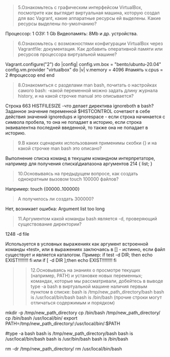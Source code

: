 >5.Ознакомьтесь с графическим интерфейсом VirtualBox, посмотрите как выглядит виртуальная машина, которую создал для вас Vagrant, какие аппаратные ресурсы ей выделены. Какие ресурсы выделены по-умолчанию?

Процессор: 1
ОЗУ: 1 Gb
Видеопамять: 8Mb
и др. устройства.


>6.Ознакомьтесь с возможностями конфигурации VirtualBox через Vagrantfile: документация. Как добавить оперативной памяти или ресурсов процессора виртуальной машине?

Vagrant.configure("2") do |config|
    config.vm.box = "bento/ubuntu-20.04"
config.vm.provider "virtualbox" do |v|
	v.memory = 4096   #память
	v.cpus = 2     #процессор
    end
end


>8.Ознакомиться с разделами man bash, почитать о настройках самого bash:
>-какой переменной можно задать длину журнала history, и на какой строчке manual это описывается?

Строка 663        HISTFILESIZE
-что делает директива ignoreboth в bash?
Заданное значение переменной $HISTCONTROL сочетают в себе действия значений ignoredups и ignorespace  - если строка начинается с символа пробела, то она не попадает в историю, если строка эквивалентна последней введенной, то также она не попадает в историю. 


>9.В каких сценариях использования применимы скобки {} и на какой строчке man bash это описано?

Выполнение списка команд в текущем командном интерпретаторе, например для получения   списка\диапазона аргументов
214        { list; }

>10.Основываясь на предыдущем вопросе, как создать однократным вызовом touch 100000 файлов? 

Например: touch {00000..100000}

>А получилось ли создать 300000?

Нет, возникает ошибка: Argument list too long

>11.Аргументом какой команды bash является -d, проверяющий существование директории?

1248        -d file

Используется в условных выражениях как аргумент встроенной команды «test», или в выражениях заключаясь в []  - истинно, если файл существует и является каталогом.
Пример: 
if test -d DIR; then
    echo EXIST!!!!!!!!
fi
или 
if [ -d DIR ];then
    echo EXIST!!!!!!!!
fi


>>12.Основываясь на знаниях о просмотре текущих (например, PATH) и установке новых переменных; командах, которые мы рассматривали, добейтесь в выводе type -a bash в виртуальной машине наличия первым пунктом в списке:
bash is /tmp/new_path_directory/bash
bash is /usr/local/bin/bash
bash is /bin/bash
(прочие строки могут отличаться содержимым и порядком)

mkdir -p /tmp/new_path_directory
cp /bin/bash /tmp/new_path_directory/
cp /bin/bash /usr/local/bin/
export PATH=/tmp/new_path_directory/:/usr/local/bin/:$PATH

#type -a bash
bash is /tmp/new_path_directory/bash
bash is /usr/local/bin/bash
bash is /usr/bin/bash
bash is /bin/bash

rm -dr /tmp/new_path_directory/
rm /usr/local/bin/bash











